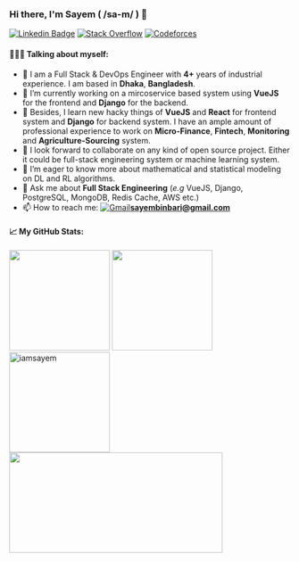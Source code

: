 ### Hi there, I'm Sayem ( /sa-m/ ) 👋

[![Linkedin Badge](https://img.shields.io/badge/%20-LinkedIn-0e76a8?logo=Linkedin&logoColor=white)](https://www.linkedin.com/in/sayembari/)
[![Stack Overflow](https://img.shields.io/badge/%20-Stack%20Overflow-black?color=14171A&labelColor=fff&logo=stackoverflow&logoColor=0c0d0e26)](https://stackoverflow.com/users/4380965/sayem-bari?tab=profile)
[![Codeforces](https://cp-logo.vercel.app/codeforces/darkKnight040?logo=true)](https://www.codeforces.com/submissions/darkKnight040/)


#### 🙋🏻‍♂️ Talking about myself:

- :house_with_garden: I am a Full Stack & DevOps Engineer with **4+** years of industrial experience. I am based in **Dhaka**, **Bangladesh**.
- 🔭 I’m currently working on a mircoservice based system using **VueJS** for the frontend and **Django** for the backend.
- 🌱 Besides, I learn new hacky things of **VueJS** and **React** for frontend system and **Django** for backend system. I have an ample amount of professional experience to work on **Micro-Finance**, **Fintech**, **Monitoring** and **Agriculture-Sourcing** system.
- 👯 I look forward to collaborate on any kind of open source project. Either it could be full-stack engineering system or machine learning system.
- 🤔 I’m eager to know more about mathematical and statistical modeling on DL and RL algorithms. 
- 💬 Ask me about **Full Stack Engineering** (_e.g_ VueJS, Django, PostgreSQL, MongoDB, Redis Cache, AWS etc.)
- 📫 How to reach me: [![Gmail](https://img.shields.io/badge/Gmail-D14836?logo=gmail&logoColor=white
)](mailto:sayembinbari@gmail.com)**sayembinbari@gmail.com**

#### 📈 My GitHub Stats:

<p>
  <img height="180em" src="https://github-readme-stats.vercel.app/api?username=iamsayem&show_icons=true&hide_border=true&&count_private=true&include_all_commits=true" />
  <img height="180em" src="https://github-readme-stats.vercel.app/api/top-langs/?username=iamsayem&show_icons=true&hide_border=true&layout=compact" />
  <img height="180em" src="https://github-readme-streak-stats.herokuapp.com/?user=iamsayem" alt="iamsayem" />
  <img height="180em" width="382" src="https://www.flagcounter.me/cDB/" />
</p>
